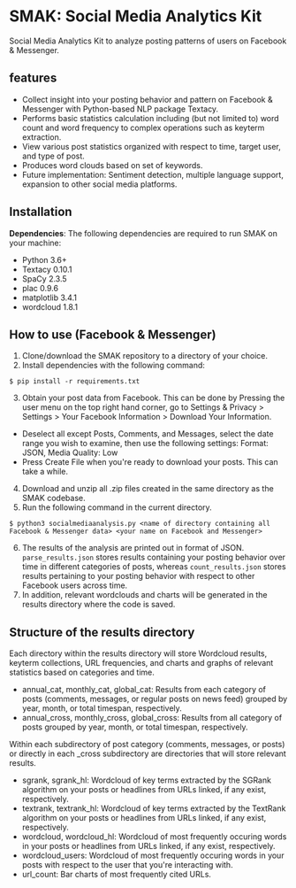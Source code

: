 # SMAK: Social Media Analytics Kit
Social Media Analytics Kit to analyze posting patterns of users on Facebook & Messenger.

## features

* Collect insight into your posting behavior and pattern on Facebook & Messenger with Python-based NLP package Textacy.
* Performs basic statistics calculation including (but not limited to) word count and word frequency to complex operations such as keyterm extraction.
* View various post statistics organized with respect to time, target user, and type of post.
* Produces word clouds based on set of keywords.
* Future implementation: Sentiment detection, multiple language support, expansion to other social media platforms.

## Installation

**Dependencies**: The following dependencies are required to run SMAK on your machine:

* Python 3.6+
* Textacy 0.10.1
* SpaCy 2.3.5
* plac 0.9.6
* matplotlib 3.4.1
* wordcloud 1.8.1

## How to use (Facebook & Messenger)

1. Clone/download the SMAK repository to a directory of your choice.
2. Install dependencies with the following command:
```
$ pip install -r requirements.txt
```
3. Obtain your post data from Facebook. This can be done by Pressing the user menu on the top right hand corner, go to Settings & Privacy > Settings > Your Facebook Information > Download Your Information.
* Deselect all except Posts, Comments, and Messages, select the date range you wish to examine, then use the following settings: Format: JSON, Media Quality: Low
* Press Create File when you're ready to download your posts. This can take a while.
4. Download and unzip all .zip files created in the same directory as the SMAK codebase.
5. Run the following command in the current directory.
```
$ python3 socialmediaanalysis.py <name of directory containing all Facebook & Messenger data> <your name on Facebook and Messenger>
```
6. The results of the analysis are printed out in format of JSON. `parse_results.json` stores results containing your posting behavior over time in different categories of posts, whereas `count_results.json` stores results pertaining to your posting behavior with respect to other Facebook users across time.
7. In addition, relevant wordclouds and charts will be generated in the results directory where the code is saved.

## Structure of the results directory

Each directory within the results directory will store Wordcloud results, keyterm collections, URL frequencies, and charts and graphs of relevant statistics based on categories and time.

* annual_cat, monthly_cat, global_cat: Results from each category of posts (comments, messages, or regular posts on news feed) grouped by year, month, or total timespan, respectively.
* annual_cross, monthly_cross, global_cross: Results from all category of posts grouped by year, month, or total timespan, respectively.

Within each subdirectory of post category (comments, messages, or posts) or directly in each _cross subdirectory are directories that will store relevant results.

* sgrank, sgrank_hl: Wordcloud of key terms extracted by the SGRank algorithm on your posts or headlines from URLs linked, if any exist, respectively.
* textrank, textrank_hl: Wordcloud of key terms extracted by the TextRank algorithm on your posts or headlines from URLs linked, if any exist, respectively.
* wordcloud, wordcloud_hl: Wordcloud of most frequently occuring words in your posts or headlines from URLs linked, if any exist, respectively.
* wordcloud_users: Wordcloud of most frequently occuring words in your posts with respect to the user that you're interacting with.
* url_count: Bar charts of most frequently cited URLs.
